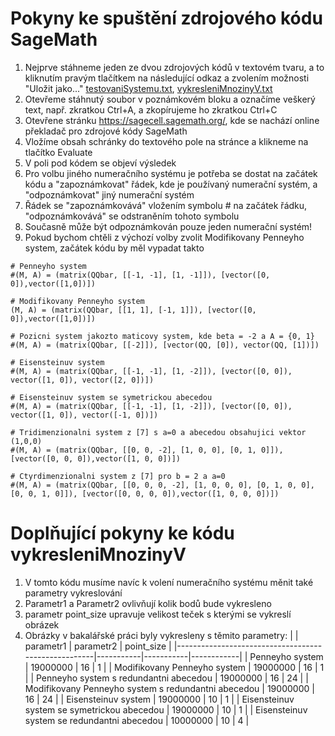 # Pokyny ke spuštění zdrojového kódu SageMath
1. Nejprve stáhneme jeden ze dvou zdrojových kódů v textovém tvaru, a to kliknutím pravým tlačítkem na následující odkaz a zvolením možnosti "Uložit jako..." [testovaniSystemu.txt](https://raw.githubusercontent.com/StefanHajduk/BachelorThesis/master/testovaniSystemu.txt), [vykresleniMnozinyV.txt](https://raw.githubusercontent.com/StefanHajduk/BachelorThesis/master/vykresleniMnozinyV.txt)
2. Otevřeme stáhnutý soubor v poznámkovém bloku a označíme veškerý text, např. zkratkou Ctrl+A, a zkopírujeme ho zkratkou Ctrl+C
3. Otevřene stránku https://sagecell.sagemath.org/, kde se nachází online překladač pro zdrojové kódy SageMath
4. Vložíme obsah schránky do textového pole na stránce a klikneme na tlačítko Evaluate
5. V poli pod kódem se objeví výsledek
6. Pro volbu jiného numeračního systému je potřeba se dostat na začátek kódu a "zapoznámkovat" řádek, kde je používaný numerační systém, a "odpoznámkovat" jiný numerační systém
7. Řádek se "zapoznámkovává" vložením symbolu # na začátek řádku, "odpoznámkovává" se odstraněním tohoto symbolu
8. Současně může být odpoznámkován pouze jeden numerační systém!
9. Pokud bychom chtěli z výchozí volby zvolit Modifikovany Penneyho system, začátek kódu by měl vypadat takto
```console
# Penneyho system
#(M, A) = (matrix(QQbar, [[-1, -1], [1, -1]]), [vector([0, 0]),vector([1,0])])

# Modifikovany Penneyho system
(M, A) = (matrix(QQbar, [[1, 1], [-1, 1]]), [vector([0, 0]),vector([1,0])])

# Pozicni system jakozto maticovy system, kde beta = -2 a A = {0, 1}
#(M, A) = (matrix(QQbar, [[-2]]), [vector(QQ, [0]), vector(QQ, [1])])

# Eisensteinuv system
#(M, A) = (matrix(QQbar, [[-1, -1], [1, -2]]), [vector([0, 0]), vector([1, 0]), vector([2, 0])])

# Eisensteinuv system se symetrickou abecedou
#(M, A) = (matrix(QQbar, [[-1, -1], [1, -2]]), [vector([0, 0]), vector([1, 0]), vector([-1, 0])])

# Tridimenzionalni system z [7] s a=0 a abecedou obsahujici vektor (1,0,0)
#(M, A) = (matrix(QQbar, [[0, 0, -2], [1, 0, 0], [0, 1, 0]]), [vector([0, 0, 0]),vector([1, 0, 0])])

# Ctyrdimenzionalni system z [7] pro b = 2 a a=0
#(M, A) = (matrix(QQbar, [[0, 0, 0, -2], [1, 0, 0, 0], [0, 1, 0, 0], [0, 0, 1, 0]]), [vector([0, 0, 0, 0]),vector([1, 0, 0, 0])])
```
# Doplňující pokyny ke kódu vykresleniMnozinyV
1. V tomto kódu musíme navíc k volení numeračního systému měnit také parametry vykreslování
2. Parametr1 a Parametr2 ovlivňují kolik bodů bude vykresleno
3. parametr point_size upravuje velikost teček s kterými se vykreslí obrázek
4. Obrázky v bakalářské práci byly vykresleny s těmito parametry:
|                                                     | parametr1 | parametr2 | point_size |
|-----------------------------------------------------|-----------|-----------|------------|
| Penneyho system                                     | 19000000  | 16        | 1          |
| Modifikovany Penneyho system                        | 19000000  | 16        | 1          |
| Penneyho system s redundantni abecedou              | 19000000  | 16        | 24         |
| Modifikovany Penneyho system s redundantni abecedou | 19000000  | 16        | 24         |
| Eisensteinuv system                                 | 19000000  | 10        | 1          |
| Eisensteinuv system se symetrickou abecedou         | 19000000  | 10        | 1          |
| Eisensteinuv system se redundantni abecedou         | 10000000  | 10        | 4          |
